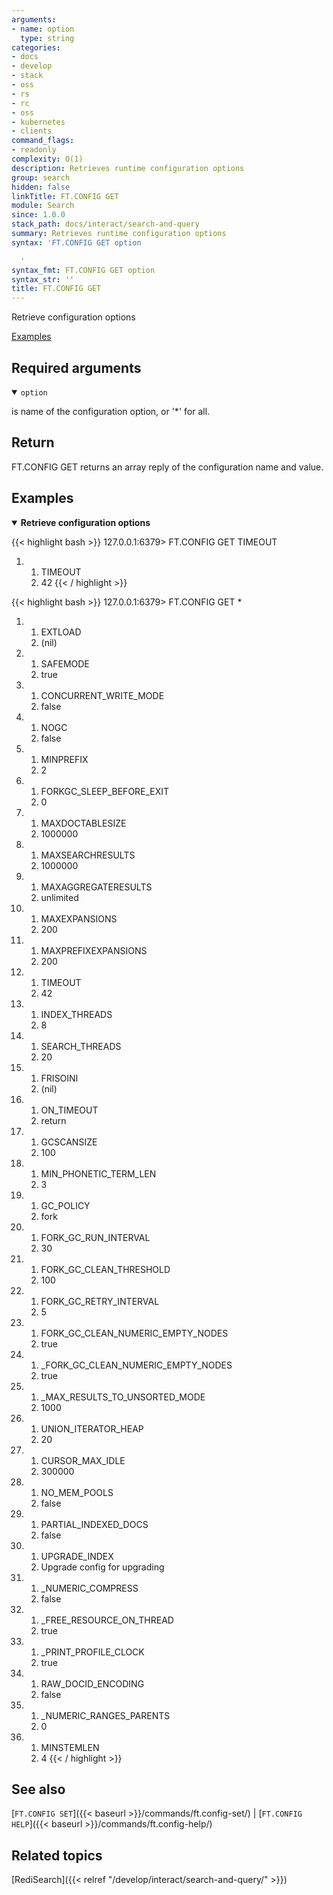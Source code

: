 ```yaml
---
arguments:
- name: option
  type: string
categories:
- docs
- develop
- stack
- oss
- rs
- rc
- oss
- kubernetes
- clients
command_flags:
- readonly
complexity: O(1)
description: Retrieves runtime configuration options
group: search
hidden: false
linkTitle: FT.CONFIG GET
module: Search
since: 1.0.0
stack_path: docs/interact/search-and-query
summary: Retrieves runtime configuration options
syntax: 'FT.CONFIG GET option

  '
syntax_fmt: FT.CONFIG GET option
syntax_str: ''
title: FT.CONFIG GET
---
```


Retrieve configuration options

[Examples](#examples)

## Required arguments

<details open>
<summary><code>option</code></summary> 

is name of the configuration option, or '*' for all. 
</details>

## Return

FT.CONFIG GET returns an array reply of the configuration name and value.

## Examples

<details open>
<summary><b>Retrieve configuration options</b></summary>

{{< highlight bash >}}
127.0.0.1:6379> FT.CONFIG GET TIMEOUT
1) 1) TIMEOUT
   2) 42
{{< / highlight >}}

{{< highlight bash >}}
127.0.0.1:6379> FT.CONFIG GET *
 1) 1) EXTLOAD
    2) (nil)
 2) 1) SAFEMODE
    2) true
 3) 1) CONCURRENT_WRITE_MODE
    2) false
 4) 1) NOGC
    2) false
 5) 1) MINPREFIX
    2) 2
 6) 1) FORKGC_SLEEP_BEFORE_EXIT
    2) 0
 7) 1) MAXDOCTABLESIZE
    2) 1000000
 8) 1) MAXSEARCHRESULTS
    2) 1000000
 9) 1) MAXAGGREGATERESULTS
    2) unlimited
10) 1) MAXEXPANSIONS
    2) 200
11) 1) MAXPREFIXEXPANSIONS
    2) 200
12) 1) TIMEOUT
    2) 42
13) 1) INDEX_THREADS
    2) 8
14) 1) SEARCH_THREADS
    2) 20
15) 1) FRISOINI
    2) (nil)
16) 1) ON_TIMEOUT
    2) return
17) 1) GCSCANSIZE
    2) 100
18) 1) MIN_PHONETIC_TERM_LEN
    2) 3
19) 1) GC_POLICY
    2) fork
20) 1) FORK_GC_RUN_INTERVAL
    2) 30
21) 1) FORK_GC_CLEAN_THRESHOLD
    2) 100
22) 1) FORK_GC_RETRY_INTERVAL
    2) 5
23) 1) FORK_GC_CLEAN_NUMERIC_EMPTY_NODES
    2) true
24) 1) _FORK_GC_CLEAN_NUMERIC_EMPTY_NODES
    2) true
25) 1) _MAX_RESULTS_TO_UNSORTED_MODE
    2) 1000
26) 1) UNION_ITERATOR_HEAP
    2) 20
27) 1) CURSOR_MAX_IDLE
    2) 300000
28) 1) NO_MEM_POOLS
    2) false
29) 1) PARTIAL_INDEXED_DOCS
    2) false
30) 1) UPGRADE_INDEX
    2) Upgrade config for upgrading
31) 1) _NUMERIC_COMPRESS
    2) false
32) 1) _FREE_RESOURCE_ON_THREAD
    2) true
33) 1) _PRINT_PROFILE_CLOCK
    2) true
34) 1) RAW_DOCID_ENCODING
    2) false
35) 1) _NUMERIC_RANGES_PARENTS
    2) 0
36) 1) MINSTEMLEN
    2) 4
{{< / highlight >}}
</details>

## See also

[`FT.CONFIG SET`]({{< baseurl >}}/commands/ft.config-set/) | [`FT.CONFIG HELP`]({{< baseurl >}}/commands/ft.config-help/) 

## Related topics

[RediSearch]({{< relref "/develop/interact/search-and-query/" >}})